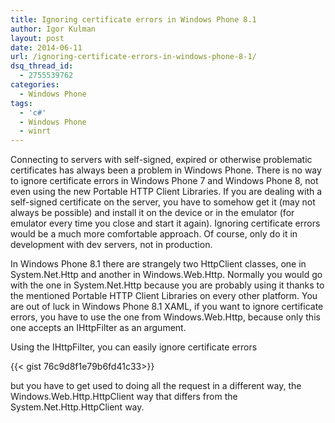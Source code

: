 ```yaml
---
title: Ignoring certificate errors in Windows Phone 8.1
author: Igor Kulman
layout: post
date: 2014-06-11
url: /ignoring-certificate-errors-in-windows-phone-8-1/
dsq_thread_id:
  - 2755539762
categories:
  - Windows Phone
tags:
  - 'c#'
  - Windows Phone
  - winrt
---
```

Connecting to servers with self-signed, expired or otherwise problematic certificates has always been a problem in Windows Phone. There is no way to ignore certificate errors in Windows Phone 7 and Windows Phone 8, not even using the new Portable HTTP Client Libraries. If you are dealing with a self-signed certificate on the server, you have to somehow get it (may not always be possible) and install it on the device or in the emulator (for emulator every time you close and start it again). Ignoring certificate errors would be a much more comfortable approach. Of course, only do it in development with dev servers, not in production.

In Windows Phone 8.1 there are strangely two HttpClient classes, one in System.Net.Http and another in Windows.Web.Http. Normally you would go with the one in System.Net.Http because you are probably using it thanks to the mentioned Portable HTTP Client Libraries on every other platform. You are out of luck in Windows Phone 8.1 XAML, if you want to ignore certificate errors, you have to use the one from Windows.Web.Http, because only this one accepts an IHttpFilter as an argument.

<!--more-->

Using the IHttpFilter, you can easily ignore certificate errors

{{< gist 76c9d8f1e79b6fd41c33>}}

but you have to get used to doing all the request in a different way, the Windows.Web.Http.HttpClient way that differs from the System.Net.Http.HttpClient way.